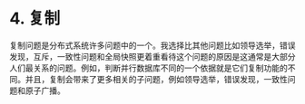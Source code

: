 # 4. 复制

复制问题是分布式系统许多问题中的一个。我选择比其他问题比如领导选举，错误发现，互斥，一致性问题和全局快照更着重看待这个问题的原因是这通常是大部分人们最关系的问题。例如，判断并行数据库不同的一个依据就是它们复制功能的不同。并且，复制会带来了更多相关的子问题，例如领导选举，错误发现，一致性问题和原子广播。

